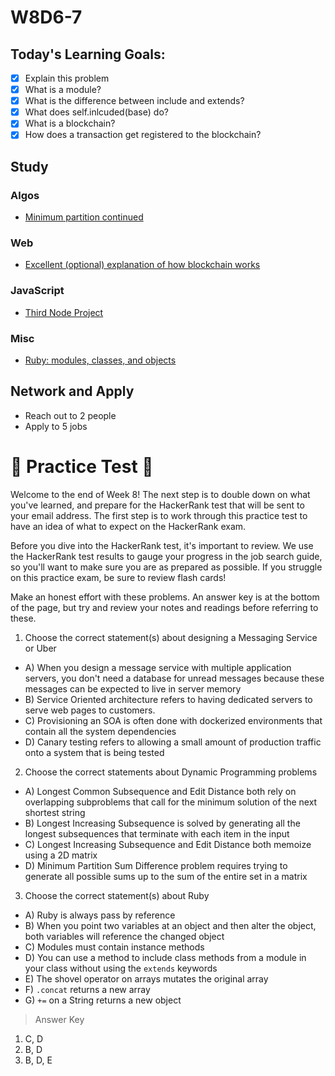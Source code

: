 # W8D6-7

## Today's Learning Goals:

- [x] Explain this problem
- [x] What is a module?
- [x] What is the difference between include and extends?
- [x] What does self.inlcuded(base) do?
- [x] What is a blockchain?
- [x] How does a transaction get registered to the blockchain?

## Study

### Algos

* [Minimum partition continued](https://www.geeksforgeeks.org/partition-a-set-into-two-subsets-such-that-the-difference-of-subset-sums-is-minimum/)

### Web

* [Excellent (optional) explanation of how blockchain works](https://www.youtube.com/watch?v=_160oMzblY8&t=)

### JavaScript

* [Third Node Project](https://github.com/Pklong/blog-party-usa)

### Misc

* [Ruby: modules, classes, and objects](https://learnrubythehardway.org/book/ex40.html)

## Network and Apply

* Reach out to 2 people
* Apply to 5 jobs

# 🚨 Practice Test 🚨 

Welcome to the end of Week 8! The next step is to double down on what you've learned, and prepare for the HackerRank test that will be sent to your email address. The first step is to work through this practice test to have an idea of what to expect on the HackerRank exam.

Before you dive into the HackerRank test, it's important to review. We use the HackerRank test results to gauge your progress in the job search guide, so you'll want to make sure you are as prepared as possible. If you struggle on this practice exam, be sure to review flash cards!

Make an honest effort with these problems. An answer key is at the bottom of the page, but try and review your notes and readings before referring to these. 


1. Choose the correct statement(s) about designing a Messaging Service or Uber
  * A) When you design a message service with multiple application servers, you don't need a database for unread messages because these messages can be expected to live in server memory
  * B) Service Oriented architecture refers to having dedicated servers to serve web pages to customers.
  * C) Provisioning an SOA is often done with dockerized environments that contain all the system dependencies
  * D) Canary testing refers to allowing a small amount of production traffic onto a system that is being tested
2. Choose the correct statements about Dynamic Programming problems
  * A) Longest Common Subsequence and Edit Distance both rely on overlapping subproblems that call for the minimum solution of the next shortest string
  * B) Longest Increasing Subsequence is solved by generating all the longest subsequences that terminate with each item in the input
  * C) Longest Increasing Subsequence and Edit Distance both memoize using a 2D matrix
  * D) Minimum Partition Sum Difference problem requires trying to generate all possible sums up to the sum of the entire set in a matrix
3. Choose the correct statement(s) about Ruby
  * A) Ruby is always pass by reference
  * B) When you point two variables at an object and then alter the object, both variables will reference the changed object
  * C) Modules must contain instance methods
  * D) You can use a method to include class methods from a module in your class without using the `extends` keywords
  * E) The shovel operator on arrays mutates the original array
  * F) `.concat` returns a new array
  * G) `+=` on a String returns a new object


>Answer Key
1) C, D
2) B, D
3) B, D, E